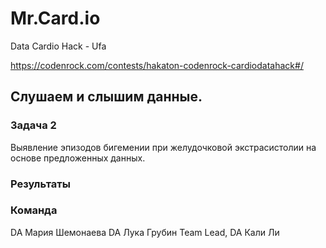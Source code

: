 # Mr.Card.io
Data Cardio Hack - Ufa

https://codenrock.com/contests/hakaton-codenrock-cardiodatahack#/


## Слушаем и слышим данные.

### Задача 2

Выявление эпизодов бигемении при желудочковой экстрасистолии на основе предложенных данных. 

### Результаты

### Команда

DA Мария Шемонаева
DA Лука Грубин
Team Lead, DA Кали Ли

